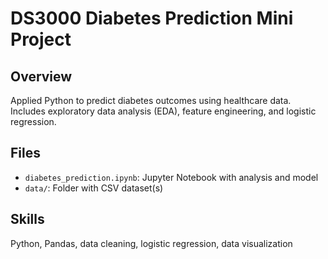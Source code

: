 # DS3000 Diabetes Prediction Mini Project

## Overview
Applied Python to predict diabetes outcomes using healthcare data. 
Includes exploratory data analysis (EDA), feature engineering, and logistic regression.

## Files
- `diabetes_prediction.ipynb`: Jupyter Notebook with analysis and model
- `data/`: Folder with CSV dataset(s)

## Skills
Python, Pandas, data cleaning, logistic regression, data visualization
